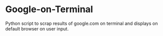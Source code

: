 # Google-on-Terminal
Python script to scrap results of google.com on terminal and displays on default browser on user input.

